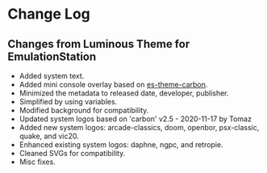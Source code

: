 # Change Log

## Changes from Luminous Theme for EmulationStation

* Added system text.
* Added mini console overlay based on [es-theme-carbon](https://github.com/fabricecaruso/es-theme-carbon).
* Minimized the metadata to released date, developer, publisher.
* Simplified by using variables.
* Modified background for compatibility.
* Updated system logos based on 'carbon' v2.5 - 2020-11-17 by Tomaz
* Added new system logos: arcade-classics, doom, openbor, psx-classic, quake, and vic20.
* Enhanced existing system logos: daphne, ngpc, and retropie.
* Cleaned SVGs for compatibility.
* Misc fixes.

